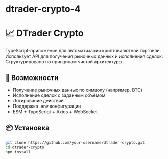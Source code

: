 # dtrader-crypto-4

# 📈 DTrader Crypto

TypeScript-приложение для автоматизации криптовалютной торговли. Использует API для получения рыночных данных и исполнения сделок. Структурировано по принципам чистой архитектуры.

## 🚀 Возможности

- Получение рыночных данных по символу (например, BTC)
- Исполнение сделок с заданным объёмом
- Логирование действий
- Поддержка .env конфигурации
- ESM + TypeScript + Axios + WebSocket

## 📦 Установка

```bash
git clone https://github.com/your-username/dtrader-crypto.git
cd dtrader-crypto
npm install
